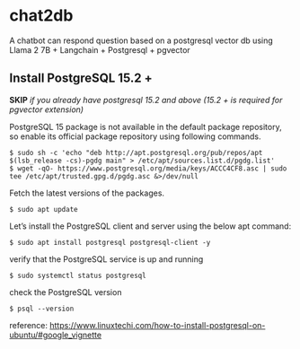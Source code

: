 # chat2db 

A chatbot can respond question based on a postgresql vector db using Llama 2 7B + Langchain + Postgresql + pgvector 

## Install PostgreSQL 15.2 +
**SKIP** *if you already have postgresql 15.2 and above (15.2 + is required for pgvector extension)*

PostgreSQL 15 package is not available in the default package repository, so enable its official package repository using following commands.
```
$ sudo sh -c 'echo "deb http://apt.postgresql.org/pub/repos/apt $(lsb_release -cs)-pgdg main" > /etc/apt/sources.list.d/pgdg.list'
$ wget -qO- https://www.postgresql.org/media/keys/ACCC4CF8.asc | sudo tee /etc/apt/trusted.gpg.d/pgdg.asc &>/dev/null
```
Fetch the latest versions of the packages. 
```
$ sudo apt update
```
Let’s install the PostgreSQL client and server using the below apt command:
```
$ sudo apt install postgresql postgresql-client -y
```
verify that the PostgreSQL service is up and running
```
$ sudo systemctl status postgresql
```
check the PostgreSQL version
```
$ psql --version
```

reference: https://www.linuxtechi.com/how-to-install-postgresql-on-ubuntu/#google_vignette
